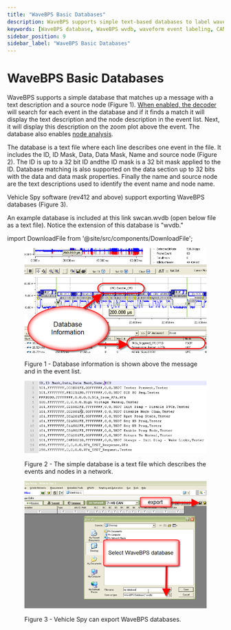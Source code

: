 ```yaml
---
title: "WaveBPS Basic Databases"
description: WaveBPS supports simple text-based databases to label waveform events with descriptions and node names. Use .wvdb files for enhanced event list visibility and node-level analysis. Export databases directly from Vehicle Spy.
keywords: [WaveBPS database, WaveBPS wvdb, waveform event labeling, CAN message database, Vehicle Spy database export, waveform node analysis, protocol decoder database, waveform signal description, automotive waveform database, event ID matching, CAN FD waveform analysis, SWCAN database export, WaveBPS event annotation, waveform ID masking]
sidebar_position: 9
sidebar_label: "WaveBPS Basic Databases"
---
```


# WaveBPS Basic Databases

WaveBPS supports a simple database that matches up a message with a text description and a source node (Figure 1). [When enabled, the decoder](/setting-up-serial-decoding-in-wavebps) will search for each event in the database and if it finds a match it will display the text description and the node description in the event list. Next, it will display this description on the zoom plot above the event. The database also enables [node analysis](/advanced-analysis).

The database is a text file where each line describes one event in the file. It includes the ID, ID Mask, Data, Data Mask, Name and source node (Figure 2). The ID is up to a 32 bit ID andthe ID mask is a 32 bit mask applied to the ID. Database matching is also supported on the data section up to 32 bits with the data and data mask properties. Finally the name and source node are the text descriptions used to identify the event name and node name.

Vehicle Spy software (rev412 and above) support exporting WaveBPS databases (Figure 3).

An example database is included at this link swcan.wvdb (open below file as a text file). Notice the extension of this database is "wvdb."

import DownloadFile from '@site/src/components/DownloadFile';

<DownloadFile fileName="swcan.wvdb" fileSize="873B" filePath="/docs/wavebps/downloads/swcan.wvdb" />

<div class="text--center">

<figure>

![image-31](./assets/image-31.png "image-31")
<figcaption>Figure 1 - Database information is shown above the message and in the event list.</figcaption>
</figure>
</div>

<div class="text--center">

<figure>

![image-53](./assets/image-53.png "image-53")
<figcaption>Figure 2 - The simple database is a text file which describes the events and nodes in a network.</figcaption>
</figure>
</div>

<div class="text--center">

<figure>

![image-5](./assets/image-5.png "image-5")
<figcaption>Figure 3 - Vehicle Spy can export WaveBPS databases.</figcaption>
</figure>
</div>